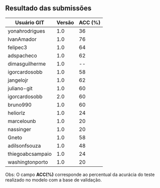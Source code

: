 ## Resultado das submissões

Usuário GIT | Versão | ACC (%)
------------ | ------------- | ------------
yonahrodrigues | 1.0	|	36	
IvanAmador |	1.0	|	76	
felipec3	|	1.0	|	64
adspacheco	|	1.0	|	62	
dimasguilherme	|	1.0	|	--	
igorcardosobb	|	1.0	|	58	
jangelojr	|	1.0	|	62	
juliano-git |	1.0	|	60
igorcardosobb	|	2.0	|	60	
bruno990 	|	1.0	|	60	
heliorlz  |	1.0	|	24
marcelounb 	|	1.0	|	20	
nassinger |	1.0	|	20
Gneto |	1.0 | 58
adilsonfsouza |	1.0 | 48
thiegoabcsampaio |	1.0 | 24
washingtonporto |	1.0 | 20


Obs: O campo **ACC(%)** corresponde ao percentual da acurácia do teste realizado no modelo com a base de validação.
